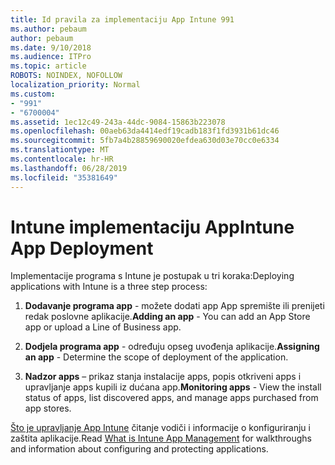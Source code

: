 ```yaml
---
title: Id pravila za implementaciju App Intune 991
ms.author: pebaum
author: pebaum
ms.date: 9/10/2018
ms.audience: ITPro
ms.topic: article
ROBOTS: NOINDEX, NOFOLLOW
localization_priority: Normal
ms.custom:
- "991"
- "6700004"
ms.assetid: 1ec12c49-243a-44dc-9084-15863b223078
ms.openlocfilehash: 00aeb63da4414edf19cadb183f1fd3931b61dc46
ms.sourcegitcommit: 5fb7a4b28859690020efdea630d03e70cc0e6334
ms.translationtype: MT
ms.contentlocale: hr-HR
ms.lasthandoff: 06/28/2019
ms.locfileid: "35381649"
---
```

# <a name="intune-app-deployment"></a><span data-ttu-id="32d96-102">Intune implementaciju App</span><span class="sxs-lookup"><span data-stu-id="32d96-102">Intune App Deployment</span></span>

<span data-ttu-id="32d96-103">Implementacije programa s Intune je postupak u tri koraka:</span><span class="sxs-lookup"><span data-stu-id="32d96-103">Deploying applications with Intune is a three step process:</span></span>
  
1. <span data-ttu-id="32d96-104">**Dodavanje programa app** - možete dodati app App spremište ili prenijeti redak poslovne aplikacije.</span><span class="sxs-lookup"><span data-stu-id="32d96-104">**Adding an app** - You can add an App Store app or upload a Line of Business app.</span></span>

2. <span data-ttu-id="32d96-105">**Dodjela programa app** - određuju opseg uvođenja aplikacije.</span><span class="sxs-lookup"><span data-stu-id="32d96-105">**Assigning an app** - Determine the scope of deployment of the application.</span></span>

3. <span data-ttu-id="32d96-106">**Nadzor apps** – prikaz stanja instalacije apps, popis otkriveni apps i upravljanje apps kupili iz dućana app.</span><span class="sxs-lookup"><span data-stu-id="32d96-106">**Monitoring apps** - View the install status of apps, list discovered apps, and manage apps purchased from app stores.</span></span>

<span data-ttu-id="32d96-107">[Što je upravljanje App Intune](https://docs.microsoft.com/intune/app-management) čitanje vodiči i informacije o konfiguriranju i zaštita aplikacije.</span><span class="sxs-lookup"><span data-stu-id="32d96-107">Read [What is Intune App Management](https://docs.microsoft.com/intune/app-management) for walkthroughs and information about configuring and protecting applications.</span></span>
  